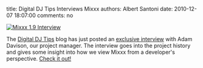 title: Digital DJ Tips Interviews Mixxx
authors: Albert Santoni
date: 2010-12-07 18:07:00
comments: no

[![Mixxx 1.9 Interview]({static}/images/news/Screenshot2.png)](http://www.digitaldjtips.com/2010/12/mixxx-1-9-interview/)

The [Digital DJ Tips](http://www.digitaldjtips.com/) blog has just posted an [exclusive interview](http://www.digitaldjtips.com/2010/12/mixxx-1-9-interview/) with Adam Davison, our project manager.
The interview goes into the project history and gives some insight into how we view Mixxx from a developer's perspective.
[Check it out!](http://www.digitaldjtips.com/2010/12/mixxx-1-9-interview/)
